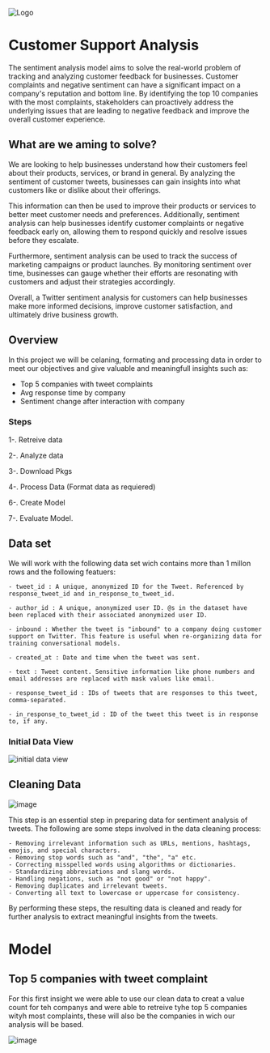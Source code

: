 ![Logo](https://camo.githubusercontent.com/7bf6f8c804cf1ec62e2cbbc7c85ea7dfd65b4848df48be4218e24012c6eb3430/68747470733a2f2f692e6d6f72696f682e636f6d2f323032302f30322f30342f6265656633366664373037642e6a7067)

# Customer Support Analysis

The sentiment analysis model aims to solve the real-world problem of tracking and analyzing customer feedback for businesses. Customer complaints and negative sentiment can have a significant impact on a company's reputation and bottom line. By identifying the top 10 companies with the most complaints, stakeholders can proactively address the underlying issues that are leading to negative feedback and improve the overall customer experience.

## What are we aming to solve?

We are looking to help businesses understand how their customers feel about their products, services, or brand in general. By analyzing the sentiment of customer tweets, businesses can gain insights into what customers like or dislike about their offerings.

This information can then be used to improve their products or services to better meet customer needs and preferences. Additionally, sentiment analysis can help businesses identify customer complaints or negative feedback early on, allowing them to respond quickly and resolve issues before they escalate.

Furthermore, sentiment analysis can be used to track the success of marketing campaigns or product launches. By monitoring sentiment over time, businesses can gauge whether their efforts are resonating with customers and adjust their strategies accordingly.

Overall, a Twitter sentiment analysis for customers can help businesses make more informed decisions, improve customer satisfaction, and ultimately drive business growth. 

## Overview 

In this project we will be celaning, formating and processing data in order to meet our objectives and give valuable and meaningfull insights such as:

- Top 5 companies with tweet complaints
- Avg response time by company
- Sentiment change after interaction with company

### Steps

1-. Retreive data

2-. Analyze data

3-. Download Pkgs 

4-. Process Data (Format data as requiered)

6-. Create Model 

7-. Evaluate Model.

## Data set 
 We will work with the following data set wich contains more than 1 millon rows and the following featuers:

    - tweet_id : A unique, anonymized ID for the Tweet. Referenced by response_tweet_id and in_response_to_tweet_id.

    - author_id : A unique, anonymized user ID. @s in the dataset have been replaced with their associated anonymized user ID.

    - inbound : Whether the tweet is "inbound" to a company doing customer support on Twitter. This feature is useful when re-organizing data for training conversational models.

    - created_at : Date and time when the tweet was sent.

    - text : Tweet content. Sensitive information like phone numbers and email addresses are replaced with mask values like email.

    - response_tweet_id : IDs of tweets that are responses to this tweet, comma-separated.

    - in_response_to_tweet_id : ID of the tweet this tweet is in response to, if any.

### Initial Data View
![initial data view](https://user-images.githubusercontent.com/115577909/230841679-6a03b445-e749-4163-ac53-4f61c221830f.PNG)


## Cleaning Data
![image](https://user-images.githubusercontent.com/115577909/230843134-23aea61b-aedb-45c1-81cf-3231e9532ae4.png)

This step is an essential step in preparing data for sentiment analysis of tweets. The following are some steps involved in the data cleaning process:

    - Removing irrelevant information such as URLs, mentions, hashtags, emojis, and special characters.
    - Removing stop words such as "and", "the", "a" etc.
    - Correcting misspelled words using algorithms or dictionaries.
    - Standardizing abbreviations and slang words.
    - Handling negations, such as "not good" or "not happy".
    - Removing duplicates and irrelevant tweets.
    - Converting all text to lowercase or uppercase for consistency.
    
By performing these steps, the resulting data is cleaned and ready for further analysis to extract meaningful insights from the tweets.

# Model

## Top 5 companies with tweet complaint

For this first insight we were able to use our clean data to creat a value count for teh companys and were able to retreive tyhe top 5 companies wityh most complaints, these will also be the companies in wich our analysis will be based.

![image](https://user-images.githubusercontent.com/115577909/230843753-d0719100-2eaa-48f5-b134-a77a9d39e1fb.png)
